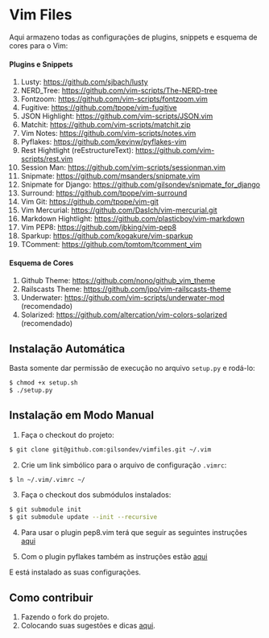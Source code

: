 # Vim Files

Aqui armazeno todas as configurações de plugins, snippets e esquema de cores para o Vim:

#### Plugins e Snippets
1. Lusty: https://github.com/sjbach/lusty
3. NERD_Tree: https://github.com/vim-scripts/The-NERD-tree
4. Fontzoom: https://github.com/vim-scripts/fontzoom.vim
5. Fugitive: https://github.com/tpope/vim-fugitive
6. JSON Highlight: https://github.com/vim-scripts/JSON.vim
7. Matchit: https://github.com/vim-scripts/matchit.zip
8. Vim Notes: https://github.com/vim-scripts/notes.vim
9. Pyflakes: https://github.com/kevinw/pyflakes-vim
10. Rest Hightlight (reEstructureText): https://github.com/vim-scripts/rest.vim
11. Session Man: https://github.com/vim-scripts/sessionman.vim
12. Snipmate: https://github.com/msanders/snipmate.vim
13. Snipmate for Django: https://github.com/gilsondev/snipmate_for_django
14. Surround: https://github.com/tpope/vim-surround
15. Vim Git: https://github.com/tpope/vim-git
16. Vim Mercurial: https://github.com/DasIch/vim-mercurial.git
17. Markdown Hightlight: https://github.com/plasticboy/vim-markdown
18. Vim PEP8: https://github.com/jbking/vim-pep8
19. Sparkup: https://github.com/kogakure/vim-sparkup
20. TComment: https://github.com/tomtom/tcomment_vim

#### Esquema de Cores
1. Github Theme: https://github.com/nono/github_vim_theme
2. Railscasts Theme: https://github.com/jpo/vim-railscasts-theme
3. Underwater: https://github.com/vim-scripts/underwater-mod (recomendado)
4. Solarized: https://github.com/altercation/vim-colors-solarized (recomendado)


## Instalação Automática

Basta somente dar permissão de execução no arquivo ``setup.py`` e rodá-lo:

```bash
$ chmod +x setup.sh
$ ./setup.py
```

## Instalação em Modo Manual

1. Faça o checkout do projeto:

```bash
$ git clone git@github.com:gilsondev/vimfiles.git ~/.vim
```

2. Crie um link simbólico para o arquivo de configuração ``.vimrc``:

```bash
$ ln ~/.vim/.vimrc ~/
```

3. Faça o checkout dos submódulos instalados:

```bash
$ git submodule init
$ git submodule update --init --recursive
```

4. Para usar o plugin pep8.vim terá que seguir as seguintes instruções [aqui](http://www.vim.org/scripts/script.php?script_id=2914)

5. Com o plugin pyflakes também as instruções estão [aqui](https://github.com/kevinw/pyflakes-vim#readme)

E está instalado as suas configurações.

## Como contribuir

1. Fazendo o fork do projeto.
2. Colocando suas sugestões e dicas [aqui](https://github.com/gilsondev/vimfiles/issues).
